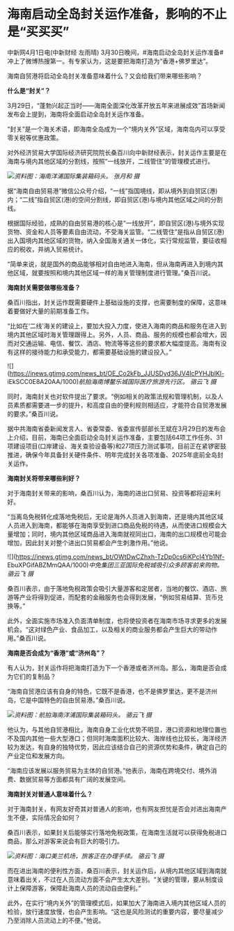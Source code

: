 # 海南启动全岛封关运作准备，影响的不止是“买买买”

中新网4月1日电(中新财经 左雨晴) 3月30日晚间，#海南启动全岛封关运作准备#冲上了微博热搜第一。有专家认为，这是要把海南打造为“香港+佛罗里达”。

海南自贸港将启动全岛封关准备意味着什么？又会给我们带来哪些影响？

**什么是“封关”？**

3月29日，“蓬勃兴起正当时——海南全面深化改革开放五年来进展成效”首场新闻发布会上提到，海南将全面启动全岛封关运作准备。

“封关”是一个海关术语，即海南全岛成为一个“境内关外”区域，海南岛内可以享受零关税等优惠政策。

对外经济贸易大学国际经济研究院院长桑百川向中新财经表示，封关运作主要是在海南与境内其他区域的分割线，按照“一线放开，二线管住”的管理模式进行。

![](https://inews.gtimg.com/news_bt/OWZDHC0qH7Df1FAbFeaE7Tq09rbqHrwP2dQpHvcnUEgX0AA/1000)_资料图：海南洋浦国际集装箱码头。
张月和 摄_

据“海南自由贸易港”微信公众号介绍，“一线”指国境线，即从境外到自贸区(港)内；“二线”指自贸区(港)的空间分割线，即自贸区(港)与境内其他区域之间的分割线。

根据国际经验，成熟的自由贸易港的核心是“一线放开”，即自贸区(港)与境外实现货物、资金和人员等要素自由流动，不受海关监管。“二线管住”是指从自贸区(港)出入国境内其他区域的货物，纳入全国海关通关一体化，实行常规监管，要征收相应的税收，并纳入贸易统计。

“简单来说，就是国外的商品能够相对自由地进入海南，但从海南再进入到境内其他区域，就要按照和境内其他区域一样的海关管理制度进行管理。”桑百川说。

**海南封关需要做哪些准备？**

桑百川指出，封关运作既需要硬件上基础设施的支撑，也需要制度的保障，这意味着要做好大量的前期准备工作。

“比如在‘二线’海关的建设上，要加大投入力度，使进入海南的商品和服务在进入到境内其他区域时海关管理跟得上。另外，人员、商品、服务的规模也都会增大，因而对交通运输、电信、餐饮、酒店、物流等等这些的要求都大幅度提高。海南有没有这样的接待能力和承受能力，都需要基础设施的建设投入。”

![](https://inews.gtimg.com/news_bt/OE_Co2kFb_JJUSDyd36JV4IcPYHJblKl-
iEkSCC0E8A20AA/1000)_航拍海南博鳌乐城国际医疗旅游先行区。 骆云飞 摄_

同时，海南封关也对软件提出了要求。“例如相关的政策法规和管理机制，以及人员素质都需要进一步的提升，和高度自由的便利规则相适应，才能符合自贸港发展的要求。”桑百川说。

据中共海南省委新闻发言人、省委常委、省委宣传部部长王斌在3月29日的发布会上介绍，目前，海南已全面启动全岛封关运作准备，主要包括64项工作任务、31项建设项目(口岸建设、海关查验设备等)和27项压力测试事项，目前正在紧锣密鼓推进，确保今年具备封关硬件条件、明年完成封关各项准备、2025年底前全岛封关运作。

**海南封关将带来哪些利好？**

对于海南封关带来的影响，桑百川认为，海南的进出口贸易、投资等都将迎来利好。

“当离岛免税转化成落地免税后，无论是海外人员进入到海南，还是境内其他区域人员进入到海南，都能够在海南享受到进口商品免税的待遇，从而使进口规模会大量增加；同时，境内其他区域商品进入海南就视同出口，海南的出口规模也可能会增加，因此封关对整个进出口贸易都会产生刺激作用。”他说。

![](https://inews.gtimg.com/news_bt/OWtDwCZhxh-TzDp0cs6iKPcI4Yb1Nf-
EbuXPGifABZMmQAA/1000)_中免集团三亚国际免税城吸引众多顾客前来购物。 骆云飞 摄_

桑百川表示，由于落地免税政策会吸引大量游客和定居者，当地的餐饮、酒店、旅游等产业将得到促进，而配套的金融服务也会得到发展，“例如贸易结算、货币兑换等。”

此外，全面实施市场准入负面清单制度，也将使投资者在海南市场寻求更多的发展机会。“这对绿色产业、食品加工，以及相关的商业服务都会产生巨大的带动作用。”桑百川说。

**海南是否会成为“香港”或“济州岛”？**

有人认为，封关运作将把海南打造为下一个香港或者济州岛。那么，海南是否会成为它们的复制品？

“海南自贸港应该有自身的特色，它既不是香港，也不是佛罗里达，更不是济州岛，它是中国特色的自由贸易港。”桑百川说。

![](https://inews.gtimg.com/news_bt/O4kB6goDzgyv8DR0Kzr13Lpr4SvMhm9EV3ci3TzMSjzVEAA/1000)_资料图：航拍海南洋浦国际集装箱码头。
骆云飞 摄_

他认为，与其他自贸港相比，海南自身工业化优势不明显，港口资源和地理位置也不及国内其他一些大型港口；但同时海南面积比较大、海岸线也比较长，海洋经济较为发达，有自身的独特优势，因此应该结合自己的资源优势和条件，确定自己的产业定位和发展方向。

“海南应该发展以服务贸易为主体的自贸港。”他表示，海南在跨境交付、境外消费、数据贸易等方面都具有广阔的发展空间。

**海南封关对普通人意味着什么？**

对于海南封关，有网友好奇其对普通人的影响，也有网友担忧是否会对进出海南产生不便，实际情况会如何？

桑百川表示，如果封关后能够实行落地免税政策，在海南生活就可以获得免税进口商品，那么对游客来说会有巨大的吸引力。

![](https://inews.gtimg.com/news_bt/O0MCrb4kWPjX585-imHubAHNYB8nJJCXDrOzrKnkQYPwAAA/1000)_资料图：海口美兰机场，旅客正在办理手续。
骆云飞 摄_

而在进出海南的便利性方面，桑百川表示，封关运作后，从境内其他区域到海南就意味着出关，不过在人员流动方面不会产生太大差别。“关键的管理，要从制度设计上保障游客，保障赴海南人员的流动自由便利。”

此外，在实行“境内关外”的管理模式后，如果加大了海南进入境内其他区域人员的检验，放行速度放慢，也会产生影响。“这也是风险测试的重要内容，要尽量减少乃至消除人员流动上的不便。”他说。

